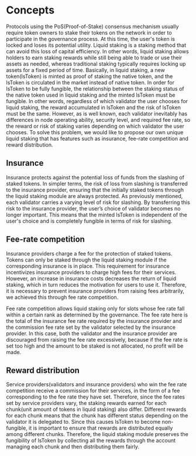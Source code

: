 <!-- order: 1 -->

# Concepts

Protocols using the PoS(Proof-of-Stake) consensus mechanism usually require token owners to stake their tokens on the network in order to participate in the governance process. At this time, the user's token is locked and loses its potential utility. Liquid staking is a staking method that can avoid this loss of capital efficiency. In other words, liquid staking allows holders to earn staking rewards while still being able to trade or use their assets as needed, whereas traditional staking typically requires locking up assets for a fixed period of time.
Basically, in liquid staking, a new token(lsToken) is minted as proof of staking the native token, and the lsToken is circulated in the market instead of native token. In order for lsToken to be fully fungible, the relationship between the staking status of the native token used in liquid staking and the minted lsToken must be fungible. In other words, regardless of which validator the user chooses for liquid staking, the reward accumulated in lsToken and the risk of lsToken must be the same.
However, as is well known, each validator inevitably has differences in node operating ability, security level, and required fee rate, so the reward or risk of staking varies depending on which validator the user chooses. To solve this problem, we would like to propose our own unique liquid staking that has features such as insurance, fee-rate competition and reward distribution.

## Insurance

Insurance protects against the potential loss of funds from the slashing of staked tokens. In simpler terms, the risk of loss from slashing is transferred to the insurance provider, ensuring that the initially staked tokens through the liquid staking module are always protected. As previously mentioned, each validator carries a varying level of risk for slashing. By transferring this risk to the insurance provider, the user’s choice of validator becomes no longer important. This means that the minted lsToken is independent of the user's choice and is completely fungible in terms of risk for slashing.

## Fee-rate competition

Insurance providers charge a fee for the protection of staked tokens. Tokens can only be staked through the liquid staking module if the corresponding insurance is in place. This requirement for insurance incentivizes insurance providers to charge high fees for their services. However, an increase in insurance costs decreases the return of liquid staking, which in turn reduces the motivation for users to use it. Therefore, it is necessary to prevent insurance providers from raising fees arbitrarily, we achieved this through fee rate competition.

Fee rate competition allows liquid staking only for slots whose fee rate fall within a certain rank as determined by the governance. The fee rate here is the total of the insurance fee rate required by the insurance provider and the commission fee rate set by the validator selected by the insurance provider. In this case, both the validator and the insurance provider are discouraged from raising the fee rate excessively, because if the fee rate is set too high and the amount to be staked is not allocated, no profit will be made.

## Reward distribution

Service providers(validators and insurance providers) who win the fee rate competition receive a commission for their services, in the form of a fee corresponding to the fee rate they have set. Therefore, since the fee rates set by service providers vary, the staking rewards earned for each chunk(unit amount of tokens in liquid staking) also differ. Different rewards for each chunk means that the chunk has different status depending on the validator it is delegated to. Since this causes lsToken to become non-fungible, it is important to ensure that rewards are distributed equally among different chunks. Therefore, the liquid staking module preserves the fungibility of lsToken by collecting all the rewards through the account managing each chunk and then distributing them fairly.
